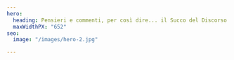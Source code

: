 ```yaml
---
hero:
  heading: Pensieri e commenti, per così dire... il Succo del Discorso.
  maxWidthPX: "652"
seo:
  image: "/images/hero-2.jpg"

---
```

